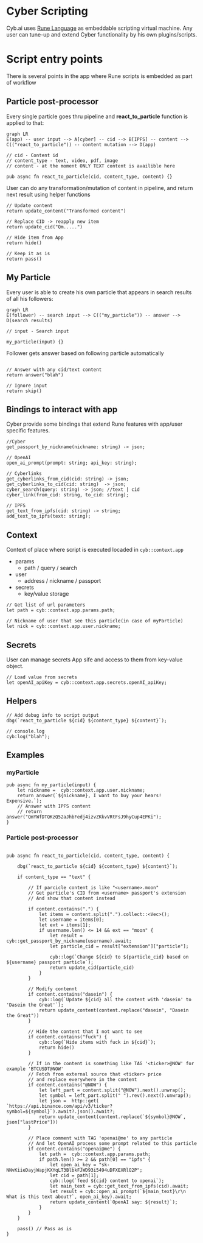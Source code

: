 # Cyber Scripting

[Rune Language]: https://rune-rs.github.io

Cyb.ai uses [Rune Language] as embeddable scripting virtual machine.
Any user can tune-up and extend Cyber functionality by his own plugins/scripts.

# Script entry points

There is several points in the app where Rune scripts is embedded as part of workflow

## Particle post-processor

Every single particle goes thru pipeline and **react_to_particle** function is applied to that:

```mermaid
graph LR
E(app) -- user input --> A[cyber] -- cid --> B[IPFS] -- content --> C(("react_to_particle")) -- content mutation --> D(app)
```

```
// cid - Content id
// content_type - text, video, pdf, image
// content - at the moment ONLY TEXT content is availible here

pub async fn react_to_particle(cid, content_type, content) {}
```

User can do any transformation/mutation of content in pipeline, and return next result using helper functions

```
// Update content
return update_content("Transformed content")

// Replace CID -> reapply new item
return update_cid("Qm.....")

// Hide item from App
return hide()

// Keep it as is
return pass()
```

## My Particle

Every user is able to create his own particle that appears in search results of all his followers:

```mermaid
graph LR
E(follower) -- search input --> C(("my_particle")) -- answer --> D(search results)
```

```
// input - Search input

my_particle(input) {}
```

Follower gets answer based on following particle automatically

```

// Answer with any cid/text content
return answer("blah")

// Ignore input
return skip()
```

## Bindings to interact with app

Cyber provide some bindings that extend Rune features with app/user specific features.

```
//Cyber
get_passport_by_nickname(nickname: string) -> json;

// OpenAI
open_ai_prompt(prompt: string; api_key: string);

// Cyberlinks
get_cyberlinks_from_cid(cid: string) -> json;
get_cyberlinks_to_cid(cid: string)  -> json;
cyber_search(query: string) -> json; //text | cid
cyber_link(from_cid: string, to_cid: string);

// IPFS
get_text_from_ipfs(cid: string) -> string;
add_text_to_ipfs(text: string);
```

## Context

Context of place where script is executed locaded in `cyb::context.app`

- params
  - path / query / search
- user
  - address / nickname / passport
- secrets
  - key/value storage

```
// Get list of url parameters
let path = cyb::context.app.params.path;

// Nickname of user that see this particle(in case of myParticle)
let nick = cyb::context.app.user.nickname;
```

## Secrets

User can manage secrets App sife and access to them from key-value object.

```
// Load value from secrets
let openAI_apiKey = cyb::context.app.secrets.openAI_apiKey;
```

## Helpers

```
// Add debug info to script output
dbg(`react_to_particle ${cid} ${content_type} ${content}`);

// console.log
cyb:log("blah");
```

## Examples

### myParticle

```
pub async fn my_particle(input) {
    let nickname =  cyb::context.app.user.nickname;
    return answer(`${nickname}, I want to buy your hears! Expensive.`);
    // Answer with IPFS content
    // return answer("QmYWfDTQKzQ52aJhbFedj4izvZKkvVRtFsJ9hyCup4EPKi");
}
```

### Particle post-processor

```

pub async fn react_to_particle(cid, content_type, content) {

    dbg(`react_to_particle ${cid} ${content_type} ${content}`);

    if content_type == "text" {

        // If parcicle content is like "<username>.moon"
        // Get particle's CID from <username> passport's extension
        // And show that content instead

        if content.contains(".") {
            let items = content.split(".").collect::<Vec>();
            let username = items[0];
            let ext = items[1];
            if username.len() <= 14 && ext == "moon" {
                let result = cyb::get_passport_by_nickname(username).await;
                let particle_cid = result["extension"]["particle"];

                cyb::log(`Change ${cid} to ${particle_cid} based on ${username} passport particle`);
                return update_cid(particle_cid)
            }
        }

        // Modify contennt
        if content.contains("dasein") {
            cyb::log(`Update ${cid} all the content with 'dasein' to 'Dasein the Great'`);
            return update_content(content.replace("dasein", "Dasein the Great"))
        }

        // Hide the content that I not want to see
        if content.contains("fuck") {
            cyb::log(`Hide items with fuck in ${cid}`);
            return hide()
        }

        // If in the content is something like TAG '<ticker>@NOW' for example 'BTCUSDT@NOW'
        // Fetch from external source that <ticker> price
        // and replace everywhere in the content
        if content.contains("@NOW") {
            let left_part = content.split("@NOW").next().unwrap();
            let symbol = left_part.split(" ").rev().next().unwrap();
            let json =  http::get( `https://api.binance.com/api/v3/ticker?symbol=${symbol}`).await?.json().await?;
            return update_content(content.replace(`${symbol}@NOW`, json["lastPrice"]))
        }

        // Place comment with TAG 'openai@me' to any particle
        // And let OpenAI process some prompt related to this particle
        if content.contains("openai@me") {
            let path =  cyb::context.app.params.path;
            if path.len() >= 2 && path[0] == "ipfs" {
                let open_ai_key = "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";
                let cid = path[1];
                cyb::log(`feed ${cid} content to openai`);
                let main_text = cyb::get_text_from_ipfs(cid).await;
                let result = cyb::open_ai_prompt(`${main_text}\r\n What is this text about?`, open_ai_key).await;
                return update_content(`OpenAI say: ${result}`);
            }
        }
    }

    pass() // Pass as is
}
```
